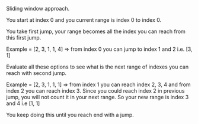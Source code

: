 Sliding window approach.

You start at index 0 and you current range is index 0 to index 0.

You take first jump, your range becomes all the index you can reach from this first jump.

Example = [2, 3, 1, 1, 4] => from index 0 you can jump to index 1 and 2 i.e. [3, 1]

Evaluate all these options to see what is the next range of indexes you can reach with second jump.

Example = [2, 3, 1, 1, 1] => from index 1 you can reach index 2, 3, 4 and from index 2 you can reach index 3. Since you could reach index 2 in previous jump, you will not count it in your next range. So your new range is index 3 and 4 i.e [1, 1]

You keep doing this until you reach end with a jump.
